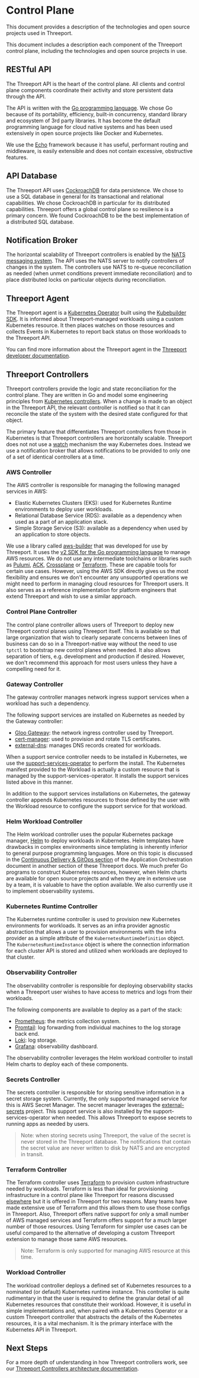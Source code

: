 # Control Plane

This document provides a description of the technologies and open source
projects used in Threeport.

This document includes a description each component of the Threeport control
plane, including the technologies and open source projects in use.

## RESTful API

The Threeport API is the heart of the control plane.  All clients and control
plane components coordinate their activity and store persistent data through the
API.

The API is written with the [Go programming
language](https://go.dev/).  We chose Go because of its portability,
efficiency, built-in concurrency, standard library and ecosystem of 3rd party
libraries.  It has become the default programming language for cloud native
systems and has been used extensively in open source projects like Docker and
Kubernetes.

We use the [Echo](https://echo.labstack.com/) framework because it has useful,
performant routing and middleware, is easily extensible and does not contain
excessive, obstructive features.

## API Database

The Threeport API uses [CockroachDB](https://github.com/cockroachdb/cockroach)
for data persistence.  We chose to use a SQL database in general for its
transactional and relational capabilities.  We chose CockroachDB in particular
for its distributed capabilities.  Threeport offers a global control plane so
resilience is a primary concern.  We found CockroachDB to be the best
implementation of a distributed SQL database.

## Notification Broker

The horizontal scalability of Threeport controllers is enabled by the [NATS
messaging system](https://github.com/nats-io/nats-server).  The API uses the
NATS server to notify controllers of changes in the system.  The controllers use
NATS to re-queue reconciliation as needed (when unmet conditions prevent
immediate reconciliation) and to place distributed locks on particular objects
during reconciliation.

## Threeport Agent

The Threeport agent is a [Kubernetes
Operator](https://kubernetes.io/docs/concepts/extend-kubernetes/operator/)
built using the [Kubebuilder
SDK](https://github.com/kubernetes-sigs/kubebuilder).  It is informed about
Threeport-managed workloads using a custom Kubernetes resource.  It then places
watches on those resources and collects Events in Kubernetes to report back
status on those workloads to the Threeport API.

You can find more information about the Threeport agent in the [Threeport
developer
documentation](https://github.com/threeport/threeport/blob/main/docs/threeport-agent.md).

## Threeport Controllers

Threeport controllers provide the logic and state reconciliation for the control
plane. They are written in Go and model some engineering principles from
[Kubernetes
controllers](https://kubernetes.io/docs/concepts/architecture/controller/).
When a change is made to an object in the Threeport API, the relevant controller
is notified so that it can reconcile the state of the system with the desired
state configured for that object.

The primary feature that differentiates
Threeport controllers from those in Kubernetes is that Threeport controllers are
horizontally scalable.  Threeport does not not use a
[watch](https://kubernetes.io/docs/reference/using-api/api-concepts/#efficient-detection-of-changes)
mechanism the way Kubernetes does.  Instead we use a notification broker
that allows notifications to be provided to only one of a set of identical
controllers at a time.

### AWS Controller

The AWS controller is responsible for managing the following managed services in
AWS:

* Elastic Kubernetes Clusters (EKS): used for Kubernetes Runtime environments to
  deploy user workloads.
* Relational Database Service (RDS): available as a dependency when used as a
  part of an application stack.
* Simple Storage Service (S3): available as a dependency when used by an
  application to store objects.

We use a library called [aws-builder](https://github.com/nukleros/aws-builder)
that was developed for use by Threeport.  It uses the [v2
SDK for the Go programming language](https://github.com/aws/aws-sdk-go-v2) to
manage AWS resources.  We do not use any intermediate toolchains or libraries
such as [Pulumi](https://github.com/pulumi/pulumi), [ACK](https://github.com/aws-controllers-k8s/community),
[Crossplane](https://github.com/crossplane/crossplane) or [Terraform](https://github.com/crossplane/crossplane).
These are capable tools for certain
use cases.  However, using the AWS SDK directly gives us the most flexibility
and ensures we don't encounter any unsupported operations we might need to
perform in managing cloud resources for Threeport users.  It also serves as a
reference implementation for platform engineers that extend Threeport and wish
to use a similar approach.

### Control Plane Controller

The control plane controller allows users of Threeport to deploy new Threeport
control planes using Threeport itself.  This is available so that large organization
that wish to clearly separate concerns between lines of business can do so in a
Threeport-native way without the need to use `tptctl` to bootstrap new control
planes when needed.  It also allows separation of tiers, e.g. development and
production if desired.  However, we don't recommend this approach for most users
unless they have a compelling need for it.

### Gateway Controller

The gateway controller manages network ingress support services when a workload
has such a dependency.

The following support services are installed on Kubernetes as needed by the
Gateway controller:

* [Gloo Gateway](https://github.com/solo-io/gloo): the network ingress
controller used by Threeport.
* [cert-manager](https://github.com/cert-manager/cert-manager): used to
provision and rotate TLS certificates.
* [external-dns](https://github.com/kubernetes-sigs/external-dns): manages DNS
records created for workloads.

When a support service controller needs to be installed in Kubernetes, we use
the
[support-services-operator](https://github.com/nukleros/support-services-operator)
to perform the install.  The Kubernetes manifest provided to the Workload is
actually a custom resource that is managed by the support-services-operator.  It
installs the support services listed above in this manner.

In addition to the support services installations on Kubernetes, the gateway
controller appends Kubernetes resources to those defined by the user with the
Workload resource to configure the support service for that workload.

### Helm Workload Controller

The Helm workload controller uses the popular Kubernetes package manager,
[Helm](https://helm.sh/) to deploy workloads in Kubernetes.  Helm templates have
drawbacks in complex environments since templating is inherently inferior to
general purpose programming languages.  More on this topic is discussed in the
[Continuous Delivery & GitOps
section](../../concepts/application-orchestration#continuous-delivery-gitops)
of the Application Orchestration document in another section of these Threeport
docs.  We much prefer Go programs to construct Kubernetes resources, however,
when Helm charts are available for open source projects and when they are in
extensive use by a team, it is valuable to have the option available.  We also
currently use it to implement observability systems.

### Kubernetes Runtime Controller

The Kubernetes runtime controller is used to provision new Kubernetes
environments for workloads.  It serves as an infra provider agnostic abstraction
that allows a user to provision environments with the infra provider as a simple
attribute of the `KubernetesRuntimeDefinition` object.  The
`KubernetesRuntimeInstance` object is where the connection information for each
cluster API is stored and utilized when workloads are deployed to that cluster.

### Observability Controller

The observability controller is responsible for deploying observability stacks
when a Threeport user wishes to have access to metrics and logs from their
workloads.

The following components are available to deploy as a part of the stack:

* [Prometheus](https://prometheus.io/docs/introduction/overview/): the metrics
  collection system.
* [Promtail](https://grafana.com/docs/loki/latest/send-data/promtail/): log
  forwarding from individual machines to the log storage back end.
* [Loki](https://github.com/grafana/loki): log storage.
* [Grafana](https://github.com/grafana/grafana): observability dashboard.

The observability controller leverages the Helm workload controller to install
Helm charts to deploy each of these components.

### Secrets Controller

The secrets controller is responsible for storing sensitive information in a
secret storage system.  Currently, the only supported managed service for this
is AWS Secret Manager.  The secret manager leverages the
[external-secrets](https://github.com/external-secrets/external-secrets)
project.  This support service is also installed by the
support-services-operator when needed.  This allows Threeport to expose secrets
to running apps as needed by users.

> Note: when storing secrets using Threeport, the value of the secret is never
> stored in the Threeport database.  The notifications that contain the secret
> value are never written to disk by NATS and are encrypted in transit.

### Terraform Controller

The Terraform controller uses [Terraform](https://www.terraform.io/) to
provision custom infrastructure needed by workloads.  Terraform is less than
ideal for provisioning infrastructure in a control plane like Threeport for
reasons discussed [elsewhere](../../concepts/application-orchestration#continuous-delivery-gitops)
but it is offered in Threeport for two reasons.  Many teams have made extensive
use of Terraform and this allows them to use those configs in Threeport.  Also,
Threeport offers native support for only a small number of AWS managed services
and Terraform offers support for a much larger number of those
resources.  Using Terraform for simpler use cases can be useful compared to the
alternative of developing a custom Threeport extension to manage those
same AWS resources.

> Note: Terraform is only supported for managing AWS resource at this time.

### Workload Controller

The workload controller deploys a defined set of Kubernetes resources to a
nominated (or default) Kubernetes runtime instance.  This controller is quite
rudimentary in that the user is required to define the granular detail of all
Kubernetes resources that constitute their workload.  However, it is useful in
simple implementations and, when paired with a Kubernetes Operator or a custom
Threeport controller that abstracts the details of the Kubernetes resources, it
is a vital mechanism.  It is the primary interface with the Kubernetes API in
Threeport.

## Next Steps

For a more depth of understanding in how Threeport controllers work, see our
[Threeport Controllers architecture documentation](../threeport-controllers).

